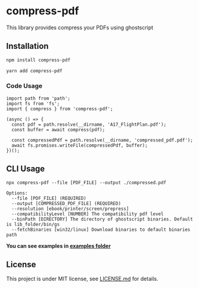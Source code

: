 # compress-pdf

This library provides compress your PDFs using ghostscript

## Installation

```sh
npm install compress-pdf
```

```sh
yarn add compress-pdf
```

### Code Usage

```tsx
import path from 'path';
import fs from 'fs';
import { compress } from 'compress-pdf';

(async () => {
  const pdf = path.resolve(__dirname, 'A17_FlightPlan.pdf');
  const buffer = await compress(pdf);

  const compressedPdf = path.resolve(__dirname, 'compressed_pdf.pdf');
  await fs.promises.writeFile(compressedPdf, buffer);
})();
```

## CLI Usage

```
npx compress-pdf --file [PDF_FILE] --output ./compressed.pdf

Options:
  --file [PDF_FILE] (REQUIRED)
  --output [COMPRESSED_PDF_FILE] (REQUIRED)
  --resolution [ebook/printer/screen/prepress]
  --compatibilityLevel [NUMBER] The compatibility pdf level
  --binPath [DIRECTORY] The directory of ghostscript binaries. Default is lib_folder/bin/gs
  --fetchBinaries [win32/linux] Download binaries to default binaries path
```

**You can see examples in [examples folder](https://github.com/victorsoares96/compress-pdf/tree/master/examples)**

## License

This project is under MIT license, see [LICENSE.md](https://github.com/victorsoares96/compress-pdf/blob/master/LICENSE) for details.
